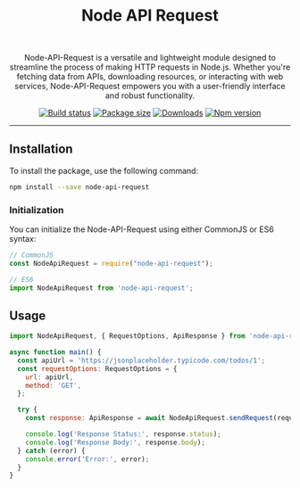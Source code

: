 <div align="center">
	<h1>Node API Request</h1> 
	<br>
	<p>Node-API-Request is a versatile and lightweight module designed to streamline the process of making HTTP requests in Node.js. Whether you're fetching data from APIs, downloading resources, or interacting with web services, Node-API-Request empowers you with a user-friendly interface and robust functionality.</p>
	<a href="https://github.com/jaynath-d/node-api-request/actions"><img src="https://github.com/jaynath-d/node-api-request/workflows/ci/badge.svg?branch=main" alt="Build status"></a>
	<a href="https://packagephobia.now.sh/result?p=node-api-request"><img src="https://badgen.net/packagephobia/install/node-api-request" alt="Package size"></a>
	<a href="https://www.npmjs.com/package/node-api-request"><img src="https://img.shields.io/npm/dw/node-api-request" alt="Downloads"></a>
	<a href="https://www.npmjs.com/package/node-api-request"><img src="https://img.shields.io/npm/v/node-api-request" alt="Npm version"></a>
</div>

---

## Installation
To install the package, use the following command:
```sh
npm install --save node-api-request
```

### Initialization
You can initialize the Node-API-Request using either CommonJS or ES6 syntax:
```javascript
// CommonJS
const NodeApiRequest = require("node-api-request");

// ES6
import NodeApiRequest from 'node-api-request';
```
## Usage
```javascript
import NodeApiRequest, { RequestOptions, ApiResponse } from 'node-api-request';

async function main() {
  const apiUrl = 'https://jsonplaceholder.typicode.com/todos/1';
  const requestOptions: RequestOptions = {
    url: apiUrl,
    method: 'GET',
  };

  try {
    const response: ApiResponse = await NodeApiRequest.sendRequest(requestOptions);

    console.log('Response Status:', response.status);
    console.log('Response Body:', response.body);
  } catch (error) {
    console.error('Error:', error);
  }
}
```
